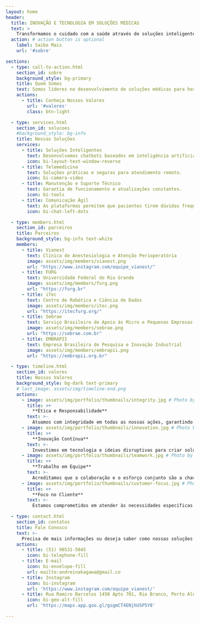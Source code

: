 ```yaml
---
layout: home
header:
  title: INOVAÇÃO E TECNOLOGIA EM SOLUÇÕES MÉDICAS
  text: >
    Transformamos o cuidado com a saúde através de soluções inteligentes e personalizadas, feitas para atender às necessidades do setor médico.
  action: # action button is optional
    label: Saiba Mais
    url: '#sobre'

sections:
  - type: call-to-action.html
    section_id: sobre
    background_style: bg-primary
    title: Quem Somos
    text: Somos líderes no desenvolvimento de soluções médicas para hospitais, clínicas e profissionais de saúde, combinando tecnologia de ponta e excelência em atendimento.
    actions:
      - title: Conheça Nossos Valores
        url: '#valores'
        class: btn-light

  - type: services.html
    section_id: solucoes
    #background_style: bg-info
    title: Nossas Soluções
    services:
      - title: Soluções Inteligentes
        text: Desenvolvemos chatbots baseados em inteligência artificial que oferecem suporte automatizado e personalizado para pacientes no pré, intra e pós-operatório.
        icon: bi-layout-text-window-reverse
      - title: Telemedicina
        text: Soluções práticas e seguras para atendimento remoto.
        icon: bi-camera-video
      - title: Manutenção e Suporte Técnico
        text: Garantia de funcionamento e atualizações constantes.
        icon: bi-tools
      - title: Comunicação Ágil
        text: As plataformas permitem que pacientes tirem dúvidas frequentes em tempo real, reduzindo a carga administrativa das equipes de saúde.
        icon: bi-chat-left-dots

  - type: members.html
    section_id: parceiros
    title: Parceiros
    background_style: bg-info text-white
    members:
      - title: Vianest
        text: Clínica de Anestesiologia e Atenção Perioperatória
        image: assets/img/members/vianest.png
        url: "https://www.instagram.com/equipe_vianest/"
      - title: FURG
        text: Universidade Federal do Rio Grande
        image: assets/img/members/furg.png
        url: "https://furg.br"
      - title: iTec
        text: Centro de Robótica e Ciência de Dados
        image: assets/img/members/itec.png
        url: "https://itecfurg.org/"
      - title: Sebrae
        text: Serviço Brasileiro de Apoio às Micro e Pequenas Empresas
        image: assets/img/members/sebrae.png
        url: "https://sebrae.com.br"
      - title: EMBRAPII
        text: Empresa Brasileira de Pesquisa e Inovação Industrial
        image: assets/img/members/embrapii.png
        url: "https://embrapii.org.br"

  - type: timeline.html
    section_id: valores
    title: Nossos Valores
    background_style: bg-dark text-primary
    # last_image: assets/img/timeline-end.png
    actions:
      - image: assets/img/portfolio/thumbnails/integrity.jpg # Photo by National Cancer Institute on Unsplash
        title: >+
          **Ética e Responsabilidade**
        text: >-
          Atuamos com integridade em todas as nossas ações, garantindo transparência e respeito aos nossos clientes e parceiros.
      - image: assets/img/portfolio/thumbnails/innovation.jpg # Photo by benjamin lehman on Unsplash
        title: >+
          **Inovação Contínua**
        text: >-
          Investimos em tecnologia e ideias disruptivas para criar soluções que impactam positivamente o setor de saúde.
      - image: assets/img/portfolio/thumbnails/teamwork.jpg # Photo by Luis Melendez on Unsplash
        title: >+
          **Trabalho em Equipe**
        text: >-
          Acreditamos que a colaboração e o esforço conjunto são a chave para alcançar grandes resultados.
      - image: assets/img/portfolio/thumbnails/customer-focus.jpg # Photo by Accuray on Unsplash
        title: >+
          **Foco no Cliente**
        text: >-
          Estamos comprometidos em atender às necessidades específicas de cada cliente, com soluções personalizadas e suporte dedicado.

  - type: contact.html
    section_id: contatos
    title: Fale Conosco
    text: >-
      Precisa de mais informações ou deseja saber como nossas soluções podem ajudar sua empresa? Entre em contato com a gente!
    actions:
      - title: (51) 98531-5045
        icon: bi-telephone-fill
      - title: E-mail
        icon: bi-envelope-fill
        url: mailto:andreinakagawa@gmail.co
      - title: Instagram
        icon: bi-instagram
        url: 'https://www.instagram.com/equipe_vianest/'
      - title: Rua Ramiro Barcelos 1450 Apto 701, Rio Branco, Porto Alegre RS, CEP 90035-002
        icon: bi-geo-alt-fill
        url: 'https://maps.app.goo.gl/gsgmCT4ENjhUSP5Y8'

---
```

